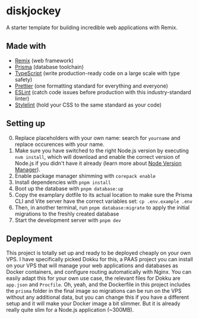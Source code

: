 # diskjockey

A starter template for building incredible web applications with Remix.

## Made with

- [Remix](https://remix.run/) (web framework)
- [Prisma](https://www.prisma.io/) (database toolchain)
- [TypeScript](https://www.typescriptlang.org/) (write production-ready code on a large scale with type safety)
- [Prettier](https://prettier.io/) (one formatting standard for everything and everyone)
- [ESLint](https://eslint.org/) (catch code issues before production with this industry-standard linter)
- [Stylelint](https://stylelint.io/) (hold your CSS to the same standard as your code)

## Setting up

0. Replace placeholders with your own name: search for `yourname` and replace occurences with your name.
1. Make sure you have switched to the right Node.js version by executing `nvm install`, which will download and enable the correct version of Node.js if you didn't have it already (learn more about [Node Version Manager](https://github.com/nvm-sh/nvm)).
2. Enable package manager shimming with `corepack enable`
3. Install dependencies with `pnpm install`
4. Boot up the database with `pnpm database:up`
5. Copy the examplary dotfile to its actual location to make sure the Prisma CLI and Vite server have the correct variables set: `cp .env.example .env`
6. Then, in another terminal, run `pnpm database:migrate` to apply the initial migrations to the freshly created database
7. Start the development server with `pnpm dev`

## Deployment

This project is totally set up and ready to be deployed cheaply on your own VPS. I have specifically picked Dokku for this, a PAAS project you can install on your VPS that will manage your web applications and databases as Docker containers, and configure routing automatically with Nginx. You can easily adapt this for your own use case, the relevant files for Dokku are `app.json` and `Procfile`. Oh, yeah, and the Dockerfile in this project includes the `prisma` folder in the final image so migrations can be run on the VPS without any additional data, but you can change this if you have a different setup and it will make your Docker image a bit slimmer. But it is already really quite slim for a Node.js application (~300MB).

